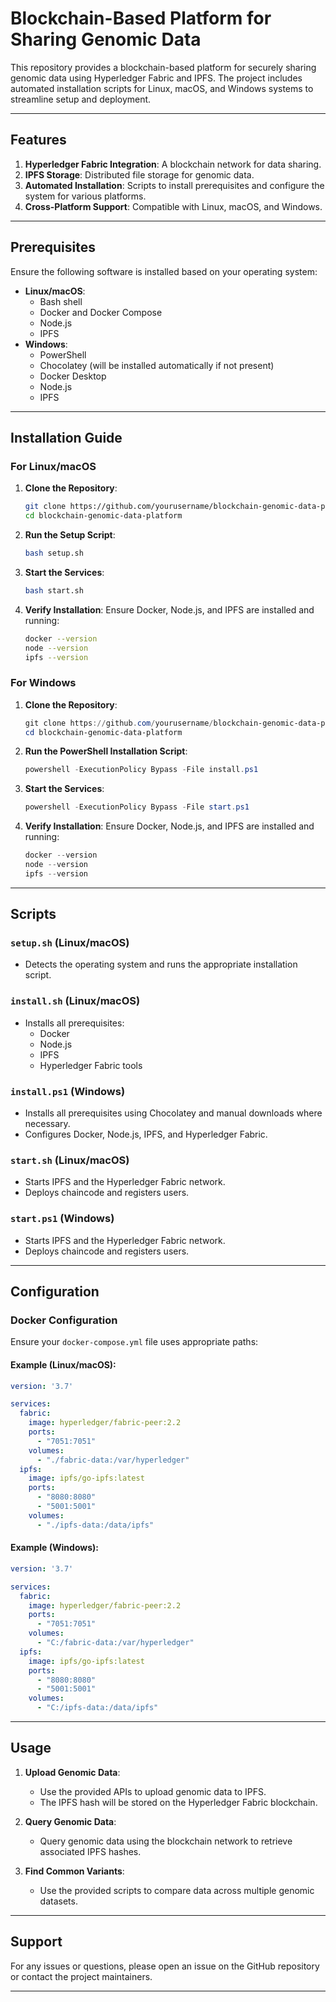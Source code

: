 # Blockchain-Based Platform for Sharing Genomic Data

This repository provides a blockchain-based platform for securely sharing genomic data using Hyperledger Fabric and IPFS. The project includes automated installation scripts for Linux, macOS, and Windows systems to streamline setup and deployment.

---

## Features

1. **Hyperledger Fabric Integration**: A blockchain network for data sharing.
2. **IPFS Storage**: Distributed file storage for genomic data.
3. **Automated Installation**: Scripts to install prerequisites and configure the system for various platforms.
4. **Cross-Platform Support**: Compatible with Linux, macOS, and Windows.

---

## Prerequisites

Ensure the following software is installed based on your operating system:

- **Linux/macOS**:
  - Bash shell
  - Docker and Docker Compose
  - Node.js
  - IPFS
- **Windows**:
  - PowerShell
  - Chocolatey (will be installed automatically if not present)
  - Docker Desktop
  - Node.js
  - IPFS

---

## Installation Guide

### For Linux/macOS

1. **Clone the Repository**:
   ```bash
   git clone https://github.com/yourusername/blockchain-genomic-data-platform.git
   cd blockchain-genomic-data-platform
   ```

2. **Run the Setup Script**:
   ```bash
   bash setup.sh
   ```

3. **Start the Services**:
   ```bash
   bash start.sh
   ```

4. **Verify Installation**:
   Ensure Docker, Node.js, and IPFS are installed and running:
   ```bash
   docker --version
   node --version
   ipfs --version
   ```

### For Windows

1. **Clone the Repository**:
   ```powershell
   git clone https://github.com/yourusername/blockchain-genomic-data-platform.git
   cd blockchain-genomic-data-platform
   ```

2. **Run the PowerShell Installation Script**:
   ```powershell
   powershell -ExecutionPolicy Bypass -File install.ps1
   ```

3. **Start the Services**:
   ```powershell
   powershell -ExecutionPolicy Bypass -File start.ps1
   ```

4. **Verify Installation**:
   Ensure Docker, Node.js, and IPFS are installed and running:
   ```powershell
   docker --version
   node --version
   ipfs --version
   ```

---

## Scripts

### `setup.sh` (Linux/macOS)
- Detects the operating system and runs the appropriate installation script.

### `install.sh` (Linux/macOS)
- Installs all prerequisites:
  - Docker
  - Node.js
  - IPFS
  - Hyperledger Fabric tools

### `install.ps1` (Windows)
- Installs all prerequisites using Chocolatey and manual downloads where necessary.
- Configures Docker, Node.js, IPFS, and Hyperledger Fabric.

### `start.sh` (Linux/macOS)
- Starts IPFS and the Hyperledger Fabric network.
- Deploys chaincode and registers users.

### `start.ps1` (Windows)
- Starts IPFS and the Hyperledger Fabric network.
- Deploys chaincode and registers users.

---

## Configuration

### Docker Configuration

Ensure your `docker-compose.yml` file uses appropriate paths:

#### Example (Linux/macOS):
```yaml
version: '3.7'

services:
  fabric:
    image: hyperledger/fabric-peer:2.2
    ports:
      - "7051:7051"
    volumes:
      - "./fabric-data:/var/hyperledger"
  ipfs:
    image: ipfs/go-ipfs:latest
    ports:
      - "8080:8080"
      - "5001:5001"
    volumes:
      - "./ipfs-data:/data/ipfs"
```

#### Example (Windows):
```yaml
version: '3.7'

services:
  fabric:
    image: hyperledger/fabric-peer:2.2
    ports:
      - "7051:7051"
    volumes:
      - "C:/fabric-data:/var/hyperledger"
  ipfs:
    image: ipfs/go-ipfs:latest
    ports:
      - "8080:8080"
      - "5001:5001"
    volumes:
      - "C:/ipfs-data:/data/ipfs"
```

---

## Usage

1. **Upload Genomic Data**:
   - Use the provided APIs to upload genomic data to IPFS.
   - The IPFS hash will be stored on the Hyperledger Fabric blockchain.

2. **Query Genomic Data**:
   - Query genomic data using the blockchain network to retrieve associated IPFS hashes.

3. **Find Common Variants**:
   - Use the provided scripts to compare data across multiple genomic datasets.

---

## Support

For any issues or questions, please open an issue on the GitHub repository or contact the project maintainers.

---

